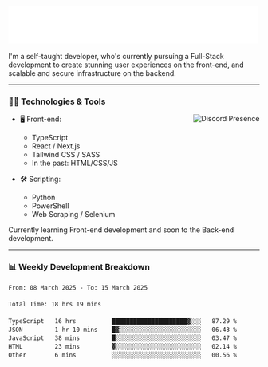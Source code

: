 <img src="assets/wave.svg" alt=":wave:" />

I'm a self-taught developer, who's currently pursuing a Full-Stack development to create stunning user experiences on the front-end, and scalable and secure infrastructure on the backend.

---

### 🧑‍💻 Technologies & Tools

<a href="https://discord.com/users/414304208649453568" target="_blank" rel="nofollow">
   <img src="https://lanyard-profile-readme.vercel.app/api/414304208649453568?idleMessage=Probably%20doing%20something%20else..." alt="Discord Presence" align="right">
</a>

- 🖥️ Front-end:

  - TypeScript
  - React / Next.js
  - Tailwind CSS / SASS
  - In the past: HTML/CSS/JS

- 🛠 Scripting:

  - Python
  - PowerShell
  - Web Scraping / Selenium

Currently learning Front-end development and soon to the Back-end development.

---

### 📊 Weekly Development Breakdown

<!--START_SECTION:waka-->

```txt
From: 08 March 2025 - To: 15 March 2025

Total Time: 18 hrs 19 mins

TypeScript   16 hrs          █████████████████████▓░░░   87.29 %
JSON         1 hr 10 mins    █▓░░░░░░░░░░░░░░░░░░░░░░░   06.43 %
JavaScript   38 mins         █░░░░░░░░░░░░░░░░░░░░░░░░   03.47 %
HTML         23 mins         ▓░░░░░░░░░░░░░░░░░░░░░░░░   02.14 %
Other        6 mins          ░░░░░░░░░░░░░░░░░░░░░░░░░   00.56 %
```

<!--END_SECTION:waka-->
